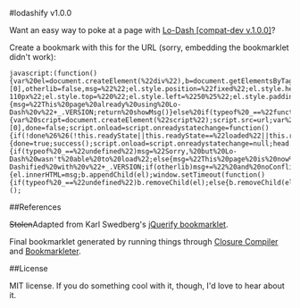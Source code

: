 #lodashify v1.0.0

Want an easy way to poke at a page with [Lo-Dash [compat-dev v.1.0.0]](http://lodash.com/)?

Create a bookmark with this for the URL (sorry, embedding the bookmarklet didn't work):

    javascript:(function(){var%20el=document.createElement(%22div%22),b=document.getElementsByTagName(%22body%22)[0],otherlib=false,msg=%22%22;el.style.position=%22fixed%22;el.style.height=%2232px%22;el.style.width=%22220px%22;el.style.marginLeft=%22-110px%22;el.style.top=%220%22;el.style.left=%2250%25%22;el.style.padding=%225px%2010px%22;el.style.zIndex=1001;el.style.fontSize=%2212px%22;el.style.color=%22%23222%22;el.style.backgroundColor=%22%23f99%22;if(typeof%20_!=%22undefined%22){msg=%22This%20page%20already%20using%20Lo-Dash%20v%22+_.VERSION;return%20showMsg()}else%20if(typeof%20_==%22function%22)otherlib=true;function%20getScript(url,success){var%20script=document.createElement(%22script%22);script.src=url;var%20head=document.getElementsByTagName(%22head%22)[0],done=false;script.onload=script.onreadystatechange=function(){if(!done%26%26(!this.readyState||this.readyState==%22loaded%22||this.readyState==%22complete%22)){done=true;success();script.onload=script.onreadystatechange=null;head.removeChild(script)}};head.appendChild(script)}getScript(%22http://cdnjs.cloudflare.com/ajax/libs/lodash.js/1.0.0/lodash.compat.js%22,function(){if(typeof%20_==%22undefined%22)msg=%22Sorry,%20but%20Lo-Dash%20wasn't%20able%20to%20load%22;else{msg=%22This%20page%20is%20now%20Lo-Dashified%20with%20v%22+_.VERSION;if(otherlib)msg+=%22%20and%20noConflict().%20Use%20lodash(),not%20_().%22}return%20showMsg()});function%20showMsg(){el.innerHTML=msg;b.appendChild(el);window.setTimeout(function(){if(typeof%20_==%22undefined%22)b.removeChild(el);else{b.removeChild(el);if(otherlib)lodash=_.noConflict()}},2500)}})();

##References

~~Stolen~~Adapted from Karl Swedberg's [jQuerify bookmarklet](http://www.learningjquery.com/2009/04/better-stronger-safer-jquerify-bookmarklet/).

Final bookmarklet generated by running things through [Closure Compiler](http://closure-compiler.appspot.com/home) and [Bookmarkleter](http://chris.zarate.org/bookmarkleter).

##License

MIT license. If you do something cool with it, though, I'd love to hear about it.
